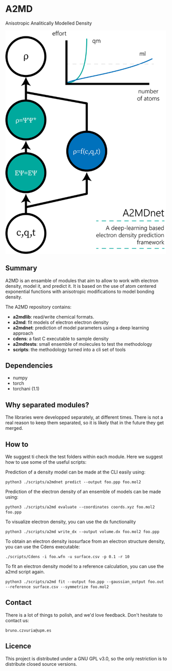 # A2MD

Anisotropic Analitically Modelled Density

<img src="a2mdnet_brochure.png" width=500px alt="brochure">

## Summary
A2MD is an ensamble of modules that aim to allow to work with electron density, 
model it, and predict it. It is based on the use of atom centered exponential
functions with anisotropic modifications to model bonding density.

The A2MD repository contains:

- **a2mdlib**: read/write chemical formats.
- **a2md**: fit models of electron electron density
- **a2mdnet**: prediction of model parameters using a deep learning approach
- **cdens**: a fast C executable to sample density
- **a2mdtests**: small ensemble of molecules to test the methodology
- **scripts**: the methodology turned into a cli set of tools

## Dependencies

- numpy
- torch
- torchani (1.1)

## Why separated modules?

The libraries were developped separately, at different times. There is not
a real reason to keep them separated, so it is likely that in the future
they get merged.

## How to

We suggest ti check the test folders within each module. Here we suggest how
to use some of the useful scripts:

Prediction of a density model can be made at the CLI easily using:

	python3 ./scripts/a2mdnet predict --output foo.ppp foo.mol2

Prediction of the electron density of an ensemble of models can be made using:

	python3 ./scripts/a2md evaluate --coordinates coords.xyz foo.mol2 foo.ppp

To visualize electron density, you can use the dx functionality

	python3 ./scripts/a2md write_dx --output volume.dx foo.mol2 foo.ppp

To obtain an electron density isosurface from an electron structure density, 
you can use the Cdens executable:

	./scripts/Cdens -i foo.wfn -u surface.csv -p 0.1 -r 10

To fit an electron density model to a reference calculation, you can use
the a2md script again.

	python3 ./scripts/a2md fit --output foo.ppp --gaussian_output foo.out --reference surface.csv --symmetrize foo.mol2


## Contact

There is a lot of things to polish, and we'd love feedback. Don't hesitate to contact us:

	bruno.czvuria@upm.es

## Licence

This project is distributed under a GNU GPL v3.0, so the only restriction
is to distribute closed source versions.

